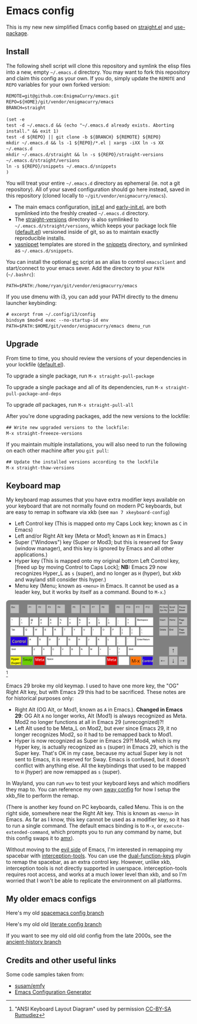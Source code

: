 # Emacs config

This is my new new simplified Emacs config based on
[straight.el](https://github.com/raxod502/straight.el) and
[use-package](https://github.com/jwiegley/use-package).

## Install

The following shell script will clone this repository and symlink the
elisp files into a new, empty `~/.emacs.d` directory. You may want to
fork this repository and claim this config as your own. If you do,
simply update the `REMOTE` and `REPO` variables for your own forked
version:

```
REMOTE=git@github.com:EnigmaCurry/emacs.git
REPO=${HOME}/git/vendor/enigmacurry/emacs
BRANCH=straight

(set -e
test -d ~/.emacs.d && (echo "~/.emacs.d already exists. Aborting install." && exit 1)
test -d ${REPO} || git clone -b ${BRANCH} ${REMOTE} ${REPO}
mkdir ~/.emacs.d && ls -1 ${REPO}/*.el | xargs -iXX ln -s XX ~/.emacs.d
mkdir ~/.emacs.d/straight && ln -s ${REPO}/straight-versions ~/.emacs.d/straight/versions
ln -s ${REPO}/snippets ~/.emacs.d/snippets
)
```

You will treat your entire `~/.emacs.d` directory as ephemeral (ie.
not a git repository). All of your saved configuration should go here
instead, saved in this repository (cloned locally to
`~/git/vendor/enigmacurry/emacs`). 

 * The main emacs configuration, [init.el](init.el) and
[early-init.el](early-init.el), are both symlinked into the freshly
created `~/.emacs.d` directory. 
 * The [straight-versions](straight-versions) directory is also symlinked to
`~/.emacs.d/straight/versions`, which keeps your package lock file
([default.el](straight-versions/default.el)) versioned inside of git,
so as to maintain exactly reproducible installs.
 * [yasnippet](https://github.com/joaotavora/yasnippet) templates are
stored in the [snippets](./snippets) directory, and symlinked as
`~/.emacs.d/snippets`.

You can install the optional [ec](ec) script as an alias to control
 `emacsclient` and start/connect to your emacs sever. Add the
 directory to your `PATH` (`~/.bashrc`):

```
PATH=$PATH:/home/ryan/git/vendor/enigmacurry/emacs
```

If you use dmenu with i3, you can add your PATH directly to the dmenu
launcher keybinding:

```
# excerpt from ~/.config/i3/config
bindsym $mod+d exec --no-startup-id env PATH=$PATH:$HOME/git/vendor/enigmacurry/emacs dmenu_run
```

## Upgrade

From time to time, you should review the versions of your dependencies
in your lockfile ([default.el](straight-versions/default.el)).

To upgrade a single package, run `M-x straight-pull-package`

To upgrade a single package and all of its dependencies, run `M-x
straight-pull-package-and-deps`

To upgrade *all* packages, run `M-x straight-pull-all`

After you're done upgrading packages, add the new versions to the
lockfile:

```
## Write new upgraded versions to the lockfile:
M-x straight-freeeze-versions
```

If you maintain multiple installations, you will also need to run the
following on each other machine after you `git pull`:

```
## Update the installed versions according to the lockfile
M-x straight-thaw-versions
```

## Keyboard map

My keyboard map assumes that you have extra modifier keys available on
your keyboard that are not normally found on modern PC keyboards, but
are easy to remap in software via xkb (see `man 7 xkeyboard-config`)

 * Left Control key (This is mapped onto my Caps Lock key; known as `C` in
   Emacs)
 * Left and/or Right Alt key (Meta or Mod1; known as `M` in Emacs.)
 * Super ("Windows") key (Super or Mod3; but this is reserved for Sway
   (window manager), and this key is ignored by Emacs and all other
   applications.)
 * Hyper key (This is mapped onto my original bottom Left Control key,
   [freed up by moving Control to Caps Lock]; **NB:** Emacs 29 now
   recognizes Hyper_L as `s` (super), and no longer as `H` (hyper),
   but xkb and wayland still consider this hyper.)
 * Menu key (Menu; known as `<menu>` in Emacs. It cannot be used as a
   leader key, but it works by itself as a command. Bound to `M-x`.)

![Keybinding Diagram](bindings.png "Keybinding Diagram")[^1]

Emacs 29 broke my old keymap. I used to have one more key, the "OG"
Right Alt key, but with Emacs 29 this had to be sacrificed. These
notes are for historical purposes only:

 * Right Alt (OG Alt, or Mod1, known as `A` in Emacs.). **Changed in
   Emacs 29**: OG Alt `A` no longer works, Alt (Mod1) is always
   recognized as Meta. Mod2 no longer functions at all in Emacs 29
   (unrecognized)?!
 * Left Alt used to be Meta_L on Mod2, but ever since Emacs 29, it no
   longer recognizes Mod2, so it had to be remapped back to Mod1.
 * Hyper is now recognized as Super in Emacs 29?! Mod4, which is my
   Hyper key, is actually recognized as `s` (super) in Emacs 29, which is the
   Super key. That's OK in my case, because my actual Super key is not
   sent to Emacs, it is reserved for Sway. Emacs is confused, but it
   doesn't conflict with anything else. All the keybindings that used
   to be mapped to `H` (hyper) are now remapped as `s` (super).

In Wayland, you can run `wev` to test your keyboard keys and which
modifiers they map to. You can reference my own [sway
config](https://github.com/enigmacurry/sway-home#keyboard-setup) for
how I setup the xkb_file to perform the remap.

(There is another key found on PC keyboards, called Menu. This is on
the right side, somewhere near the Right Alt key. This is known as
`<menu>` in Emacs. As far as I know, this key cannot be used as a
modifier key, so it has to run a single command. The default emacs
binding is to `M-x`, or `execute-extended-command`, which prompts you
to run any command by name, but this config swaps it to
[amx](https://github.com/DarwinAwardWinner/amx)).

Without            moving            to           the            [evil
side](https://evil.readthedocs.io/en/latest/overview.html)  of  Emacs,
I'm     interested      in     remapping     my      spacebar     with
[interception-tools](https://gitlab.com/interception/linux/tools). You
can                               use                              the
[dual-function-keys](https://gitlab.com/interception/linux/plugins/dual-function-keys)
plugin to remap the spacebar, as an extra control key. However, unlike
xkb,  interception  tools  is  not directly  supported  in  userspace.
interception-tools requires  root access,  and works  at a  much lower
level than xkb, and  so I'm worried that I won't  be able to replicate
the environment on all platforms.

## My older emacs configs

Here's my old [spacemacs config
branch](https://github.com/EnigmaCurry/emacs/tree/spacemacs)

Here's my old old [literate config
branch](https://github.com/EnigmaCurry/emacs/blob/literate/config.org)

If you want to see my old old old config from the late 2000s, see the
[ancient-history
branch](https://github.com/EnigmaCurry/emacs/tree/ancient-history)

## Credits and other useful links

Some code samples taken from:

 * [susam/emfy](https://github.com/susam/emfy)
 * [Emacs Configuration Generator](https://emacs.amodernist.com)

[^1]: "ANSI Keyboard Layout Diagram" used by permission [CC-BY-SA Rumudiez](https://commons.wikimedia.org/wiki/File:ANSI_Keyboard_Layout_Diagram_with_Form_Factor.svg)

